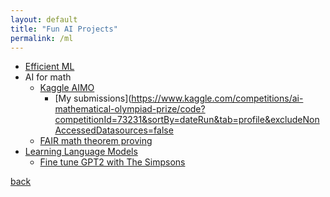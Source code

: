 ```yaml
---
layout: default
title: "Fun AI Projects"
permalink: /ml
---
```


- [Efficient ML](https://github.com/copyrightly/EfficientML)
- AI for math
  - [Kaggle AIMO](https://www.kaggle.com/c/ai-mathematical-olympiad-prize/overview)
    - [My submissions](https://www.kaggle.com/competitions/ai-mathematical-olympiad-prize/code?competitionId=73231&sortBy=dateRun&tab=profile&excludeNonAccessedDatasources=false
  - [FAIR math theorem proving](https://ai.meta.com/blog/ai-math-theorem-proving/)
- [Learning Language Models](https://github.com/copyrightly/learning-language-model/blob/main/README.md)
  - [Fine tune GPT2 with The Simpsons](https://colab.research.google.com/drive/1R7NnbvjIrl2xgzCB7yuC5-aoN7kmmcTt#scrollTo=zt8t6o5hsPjs) 

[back](./)
